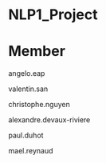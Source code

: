 # NLP1_Project


# Member
angelo.eap

valentin.san

christophe.nguyen

alexandre.devaux-riviere

paul.duhot

mael.reynaud
